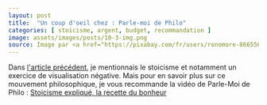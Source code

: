 ```yaml
---
layout: post
title:  "Un coup d'oeil chez : Parle-moi de Philo"
categories: [ stoicisme, argent, budget, recommandation ]
image: assets/images/posts/10-3-img.png
source: Image par <a href="https://pixabay.com/fr/users/ronomore-866556/?utm_source=link-attribution&amp;utm_medium=referral&amp;utm_campaign=image&amp;utm_content=953118">Ron Rev Fenomeno</a> de <a href="https://pixabay.com/fr/?utm_source=link-attribution&amp;utm_medium=referral&amp;utm_campaign=image&amp;utm_content=953118">Pixabay</a>
---
```


Dans [l'article précédent](../sacrifice), je mentionnais le stoicisme et notamment un exercice de visualisation négative. Mais pour en savoir plus sur ce mouvement philosophique, je vous recommande la vidéo de Parle-Moi de Philo : [Stoicisme expliqué, la recette du bonheur](https://www.youtube.com/watch?v=EQLlK_KdHEw)